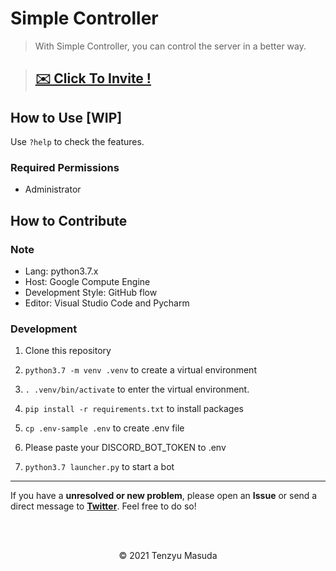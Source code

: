 # Simple Controller

> With Simple Controller, you can control the server in a better way.

> ## **[✉️ Click To Invite !](https://discord.com/api/oauth2/authorize?client_id=802867226700677120&permissions=8&scope=bot)**

## How to Use [WIP]

Use `?help` to check the features.

### Required Permissions

- Administrator

## How to Contribute

### Note

- Lang: python3.7.x
- Host: Google Compute Engine
- Development Style: GitHub flow
- Editor: Visual Studio Code and Pycharm

### Development

1. Clone this repository

2. `python3.7 -m venv .venv` to create a virtual environment

3. `. .venv/bin/activate` to enter the virtual environment.

4. `pip install -r requirements.txt` to install packages

5. `cp .env-sample .env` to create .env file

6. Please paste your DISCORD_BOT_TOKEN to .env

7. `python3.7 launcher.py` to start a bot

<hr />

If you have a **unresolved or new problem**, please open an **Issue** or send a direct message to **[Twitter](https://twitter.com/tenzyumasuda)**. Feel free to do so!

<br />

<br />

<p align="center">© 2021 Tenzyu Masuda</p>

<br />

<br />